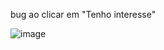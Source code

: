 bug ao clicar em "Tenho interesse"


![image](https://github.com/gabatist4/jQuery-EBAC-Motors/assets/121689888/a13a1f65-ab6f-46e1-9a76-0f89f8839ad5)
